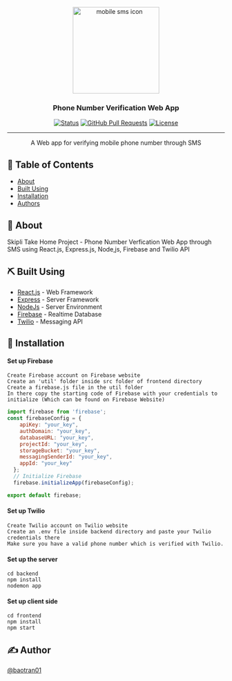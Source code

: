 <p align="center">
  <a href="https://www.freeiconspng.com/img/5465" title="Image from freeiconspng.com"><img src="https://www.freeiconspng.com/uploads/mobile-sms-icon-5.png" width="200" alt="mobile sms icon" /></a>
</p>

<h3 align="center">Phone Number Verification Web App</h3>

<div align="center">

  [![Status](https://img.shields.io/badge/status-active-success.svg)]() 
  [![GitHub Pull Requests](https://img.shields.io/github/issues-pr/kylelobo/The-Documentation-Compendium.svg)](https://github.com/kylelobo/The-Documentation-Compendium/pulls)
  [![License](https://img.shields.io/badge/license-MIT-blue.svg)](/LICENSE)

</div>

---

<p align="center"> A Web app for verifying mobile phone number through SMS
    <br> 
</p>


## 📝 Table of Contents
- [About](#about)
- [Built Using](#built_using)
- [Installation](#installation)
- [Authors](#authors)

## 🧐 About <a name = "about"></a>
Skipli Take Home Project - Phone Number Verfication Web App through SMS using React.js, Express.js, Node,js, Firebase and Twilio API


## ⛏️ Built Using <a name = "built_using"></a>
- [React.js](https://reactjs.org/) - Web Framework
- [Express](https://expressjs.com/) - Server Framework
- [NodeJs](https://nodejs.org/en/) - Server Environment
- [Firebase](https://firebase.google.com/) - Realtime Database
- [Twilio](https://www.twilio.com/) - Messaging API

## 🔧 Installation
#### Set up Firebase
```
Create Firebase account on Firebase website
Create an 'util' folder inside src folder of frontend directory
Create a firebase.js file in the util folder 
In there copy the starting code of Firebase with your credentials to initialize (Which can be found on Firebase Website)
```
```javascript
import firebase from 'firebase';
const firebaseConfig = {
    apiKey: "your_key",
    authDomain: "your_key",
    databaseURL: "your_key",
    projectId: "your_key",
    storageBucket: "your_key",
    messagingSenderId: "your_key",
    appId: "your_key"
  };
  // Initialize Firebase
  firebase.initializeApp(firebaseConfig);

export default firebase;
```

#### Set up Twilio
```
Create Twilio account on Twilio website
Create an .env file inside backend directory and paste your Twilio credentials there
Make sure you have a valid phone number which is verified with Twilio.
```

#### Set up the server

```
cd backend
npm install
nodemon app
```

#### Set up client side

```
cd frontend
npm install
npm start
```

## ✍️ Author <a name = "authors"></a>
[@baotran01](https://github.com/baotran01)
